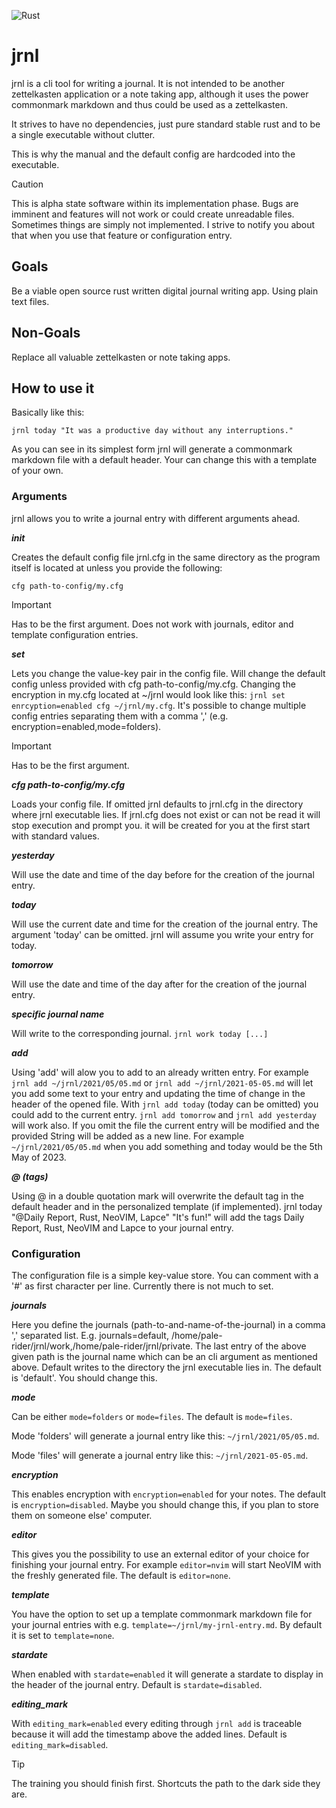 ![Rust](https://github.com/M4SSD35TRUCT10N/cerebro/workflows/Rust/badge.svg)

#  jrnl
jrnl is a cli tool for writing a journal.
It is not intended to be another zettelkasten application or a note taking app,
although it uses the power commonmark markdown and thus could be used as a
zettelkasten.

It strives to have no dependencies, just pure standard stable rust and to be a
single executable without clutter.

This is why the manual and the default config are hardcoded into the executable.

> [!CAUTION]
> This is alpha state software within its implementation phase.
> Bugs are imminent and features will not work or could create unreadable files.
> Sometimes things are simply not implemented. I strive to notify you about that
> when you use that feature or configuration entry.

## Goals
Be a viable open source rust written digital journal writing app. Using plain
text files.

## Non-Goals
Replace all valuable zettelkasten or note taking apps.

## How to use it
Basically like this:
```
jrnl today "It was a productive day without any interruptions."
```

As you can see in its simplest form jrnl will generate a commonmark markdown
file with a default header. Your can change this with a template of your own.

### Arguments
jrnl allows you to write a journal entry with different arguments ahead.

***init***

Creates the default config file jrnl.cfg in the same directory as the
program itself is located at unless you provide the following:

```    
cfg path-to-config/my.cfg
```

> [!IMPORTANT]
> Has to be the first argument.
> Does not work with journals, editor and template configuration entries.

***set***

Lets you change the value-key pair in the config file. Will change the
default config unless provided with cfg path-to-config/my.cfg.
Changing the encryption in my.cfg located at ~/jrnl would look like
this: ```jrnl set enrcyption=enabled cfg ~/jrnl/my.cfg```.
It's possible to change multiple config entries separating them with a
comma ',' (e.g. encryption=enabled,mode=folders).

> [!IMPORTANT]
> Has to be the first argument.

***cfg path-to-config/my.cfg***

Loads your config file. If omitted jrnl defaults to jrnl.cfg in the
directory where jrnl executable lies. If jrnl.cfg does not exist or can
not be read it will stop execution and prompt you.
it will be created for you at the first start with standard values.

***yesterday***

Will use the date and time of the day before for the creation of the
journal entry.

***today***

Will use the current date and time for the creation of the journal
entry. The argument 'today' can be omitted. jrnl will assume you write
your entry for today.

***tomorrow***

Will use the date and time of the day after for the creation of the
journal entry.

***specific journal name***

Will write to the corresponding journal. ```jrnl work today [...]```

***add***

Using 'add' will alow you to add to an already written entry.
For example ```jrnl add ~/jrnl/2021/05/05.md``` or
```jrnl add ~/jrnl/2021-05-05.md``` will let you add some text to
your entry and updating the time of change in the header of the opened
file. With ```jrnl add today``` (today can be omitted) you could add to the
current entry. ```jrnl add tomorrow``` and ```jrnl add yesterday``` will work also.
If you omit the file the current entry will be modified and the
provided String will be added as a new line.
For example ```~/jrnl/2021/05/05.md``` when you add something and today would
be the 5th May of 2023.

***@ (tags)***

Using @ in a double quotation mark will overwrite the default tag in
the default header and in the personalized template (if implemented).
jrnl today "@Daily Report, Rust, NeoVIM, Lapce" "It's fun!" will
add the tags Daily Report, Rust, NeoVIM and Lapce to your journal entry.

### Configuration
The configuration file is a simple key-value store. You can comment with a
'#' as first character per line. Currently there is not much to set.

***journals***

Here you define the journals (path-to-and-name-of-the-journal) in a
comma ',' separated list. E.g. journals=default,
/home/pale-rider/jrnl/work,/home/pale-rider/jrnl/private.
The last entry of the above given path is the journal name which can be
an cli argument as mentioned above. Default writes to the directory the
jrnl executable lies in. The default is 'default'.
You should change this.

***mode***

Can be either ```mode=folders``` or ```mode=files```.
The default is ```mode=files```.

Mode 'folders' will generate a journal entry like this:
```~/jrnl/2021/05/05.md```.

Mode 'files' will generate a journal entry like this:
```~/jrnl/2021-05-05.md```.

***encryption***

This enables encryption with ```encryption=enabled``` for your notes.
The default is ```encryption=disabled```.
Maybe you should change this, if you plan to store them on someone
else' computer.

***editor***

This gives you the possibility to use an external editor of your choice
for finishing your journal entry. For example ```editor=nvim``` will start
NeoVIM with the freshly generated file. The default is ```editor=none```.

***template***

You have the option to set up a template commonmark markdown file for
your journal entries with e.g. ```template=~/jrnl/my-jrnl-entry.md```.
By default it is set to ```template=none```.

***stardate***

When enabled with ```stardate=enabled``` it will generate a stardate to
display in the header of the journal entry.
Default is ```stardate=disabled```.

***editing_mark***

With ```editing_mark=enabled``` every editing through ```jrnl add``` is traceable
because it will add the timestamp above the added lines.
Default is ```editing_mark=disabled```.

> [!TIP]
> The training you should finish first. Shortcuts the path to the dark side they are.
